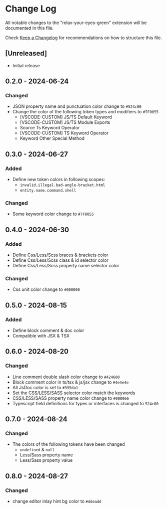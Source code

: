 # Change Log

All notable changes to the "relax-your-eyes-green" extension will be documented in this file.

Check [Keep a Changelog](http://keepachangelog.com/) for recommendations on how to structure this file.

## [Unreleased]

- Initial release

## 0.2.0 - 2024-06-24

### Changed

- JSON property name and punctuation color change to `#524c00`
- Change the color of the following token types and modifiers to `#7F0055`
  - [VSCODE-CUSTOM] JS/TS Default Keyword
  - [VSCODE-CUSTOM] JS/TS Module Exports
  - Source Ts Keyword Operator
  - [VSCODE-CUSTOM] TS Keyword Operator
  - Keyword Other Special Method

## 0.3.0 - 2024-06-27

### Added

- Define new token colors in following scopes:
  - `invalid.illegal.bad-angle-bracket.html`
  - `entity.name.command.shell`

### Changed

- Some keyword color change to `#7F0055`

## 0.4.0 - 2024-06-30

### Added

- Define Css/Less/Scss braces & brackets color
- Define Css/Less/Scss class & id selector color
- Define Css/Less/Scss property name selector color

### Changed

- Css unit color change to `#000000`

## 0.5.0 - 2024-08-15

### Added

- Define block comment & doc color
- Compatible with JSX & TSX

## 0.6.0 - 2024-08-20

### Changed

- Line comment double slash color change to `#424600`
- Block comment color in ts/tsx & js/jsx change to `#4e4e4e`
- All JsDoc color is set to `#395da1`
- Set the CSS/LESS/SASS selector color match the keywords
- CSS/LESS/SASS property name color change to `#000066`
- Typescript field definitions for types or interfaces is changed to `524c00`

## 0.7.0 - 2024-08-24

### Changed

- The colors of the following tokens have been changed
  - `undefined` & `null`
  - Less/Sass property name
  - Less/Sass property value

## 0.8.0 - 2024-08-27

### Changed

- change editor inlay hint bg color to `#ddeadd`
